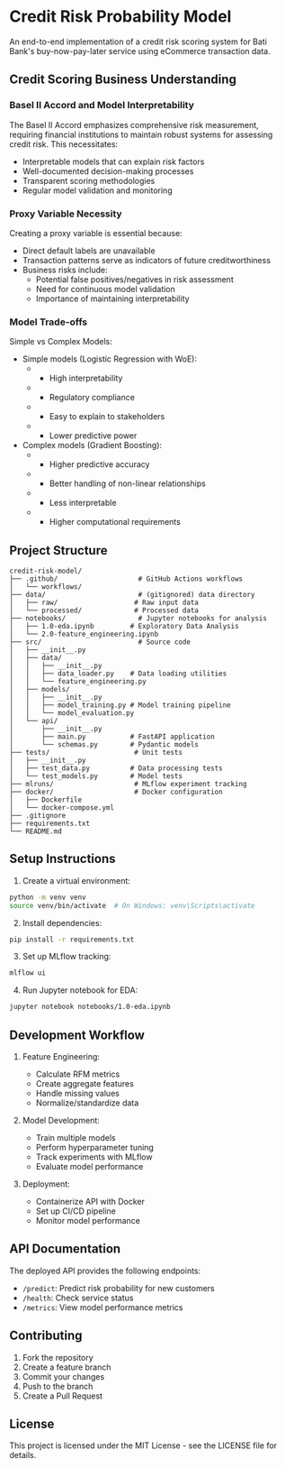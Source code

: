 # Credit Risk Probability Model

An end-to-end implementation of a credit risk scoring system for Bati Bank's buy-now-pay-later service using eCommerce transaction data.

## Credit Scoring Business Understanding

### Basel II Accord and Model Interpretability
The Basel II Accord emphasizes comprehensive risk measurement, requiring financial institutions to maintain robust systems for assessing credit risk. This necessitates:
- Interpretable models that can explain risk factors
- Well-documented decision-making processes
- Transparent scoring methodologies
- Regular model validation and monitoring

### Proxy Variable Necessity
Creating a proxy variable is essential because:
- Direct default labels are unavailable
- Transaction patterns serve as indicators of future creditworthiness
- Business risks include:
  - Potential false positives/negatives in risk assessment
  - Need for continuous model validation
  - Importance of maintaining interpretability

### Model Trade-offs
Simple vs Complex Models:
- Simple models (Logistic Regression with WoE):
  - + High interpretability
  - + Regulatory compliance
  - + Easy to explain to stakeholders
  - - Lower predictive power
- Complex models (Gradient Boosting):
  - + Higher predictive accuracy
  - + Better handling of non-linear relationships
  - - Less interpretable
  - - Higher computational requirements

## Project Structure
```
credit-risk-model/
├── .github/                    # GitHub Actions workflows
│   └── workflows/
├── data/                       # (gitignored) data directory
│   ├── raw/                   # Raw input data
│   └── processed/             # Processed data
├── notebooks/                  # Jupyter notebooks for analysis
│   ├── 1.0-eda.ipynb         # Exploratory Data Analysis
│   └── 2.0-feature_engineering.ipynb
├── src/                        # Source code
│   ├── __init__.py
│   ├── data/
│   │   ├── __init__.py
│   │   ├── data_loader.py    # Data loading utilities
│   │   └── feature_engineering.py
│   ├── models/
│   │   ├── __init__.py
│   │   ├── model_training.py # Model training pipeline
│   │   └── model_evaluation.py
│   └── api/
│       ├── __init__.py
│       ├── main.py           # FastAPI application
│       └── schemas.py        # Pydantic models
├── tests/                     # Unit tests
│   ├── __init__.py
│   ├── test_data.py          # Data processing tests
│   └── test_models.py        # Model tests
├── mlruns/                    # MLflow experiment tracking
├── docker/                    # Docker configuration
│   ├── Dockerfile
│   └── docker-compose.yml
├── .gitignore
├── requirements.txt
└── README.md
```

## Setup Instructions

1. Create a virtual environment:
```bash
python -m venv venv
source venv/bin/activate  # On Windows: venv\Scripts\activate
```

2. Install dependencies:
```bash
pip install -r requirements.txt
```

3. Set up MLflow tracking:
```bash
mlflow ui
```

4. Run Jupyter notebook for EDA:
```bash
jupyter notebook notebooks/1.0-eda.ipynb
```

## Development Workflow

1. Feature Engineering:
   - Calculate RFM metrics
   - Create aggregate features
   - Handle missing values
   - Normalize/standardize data

2. Model Development:
   - Train multiple models
   - Perform hyperparameter tuning
   - Track experiments with MLflow
   - Evaluate model performance

3. Deployment:
   - Containerize API with Docker
   - Set up CI/CD pipeline
   - Monitor model performance

## API Documentation

The deployed API provides the following endpoints:

- `/predict`: Predict risk probability for new customers
- `/health`: Check service status
- `/metrics`: View model performance metrics

## Contributing

1. Fork the repository
2. Create a feature branch
3. Commit your changes
4. Push to the branch
5. Create a Pull Request

## License

This project is licensed under the MIT License - see the LICENSE file for details.